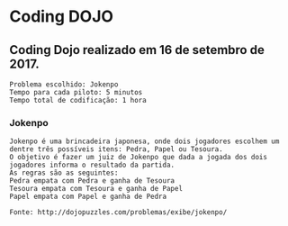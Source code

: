 # Coding DOJO


## Coding Dojo realizado em 16 de setembro de 2017.

	Problema escolhido: Jokenpo 
	Tempo para cada piloto: 5 minutos
	Tempo total de codificação: 1 hora


### Jokenpo

	Jokenpo é uma brincadeira japonesa, onde dois jogadores escolhem um dentre três possíveis itens: Pedra, Papel ou Tesoura.
	O objetivo é fazer um juiz de Jokenpo que dada a jogada dos dois jogadores informa o resultado da partida.
	As regras são as seguintes:
	Pedra empata com Pedra e ganha de Tesoura
	Tesoura empata com Tesoura e ganha de Papel
	Papel empata com Papel e ganha de Pedra

	Fonte: http://dojopuzzles.com/problemas/exibe/jokenpo/
